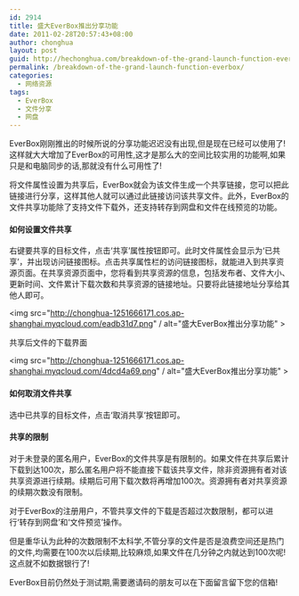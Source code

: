 ```yaml
---
id: 2914
title: 盛大EverBox推出分享功能
date: 2011-02-28T20:57:43+08:00
author: chonghua
layout: post
guid: http://hechonghua.com/breakdown-of-the-grand-launch-function-everbox/
permalink: /breakdown-of-the-grand-launch-function-everbox/
categories:
  - 网络资源
tags:
  - EverBox
  - 文件分享
  - 网盘
---
```

EverBox刚刚推出的时候所说的分享功能迟迟没有出现,但是现在已经可以使用了!这样就大大增加了EverBox的可用性,这才是那么大的空间比较实用的功能啊,如果只是和电脑同步的话,那就没有什么可用性了!

<!--more-->

将文件属性设置为共享后，EverBox就会为该文件生成一个共享链接，您可以把此链接进行分享，这样其他人就可以通过此链接访问该共享文件。此外，EverBox的文件共享功能除了支持文件下载外，还支持转存到网盘和文件在线预览的功能。

#### 如何设置文件共享

右键要共享的目标文件，点击‘共享’属性按钮即可。此时文件属性会显示为‘已共享’，并出现访问链接图标。点击共享属性栏的访问链接图标，就能进入到共享资源页面。在共享资源页面中，您将看到共享资源的信息，包括发布者、文件大小、更新时间、文件累计下载次数和共享资源的链接地址。只要将此链接地址分享给其他人即可。

<img src="http://chonghua-1251666171.cos.ap-shanghai.myqcloud.com/eadb31d7.png" / alt="盛大EverBox推出分享功能" > 

共享后文件的下载界面

<img src="http://chonghua-1251666171.cos.ap-shanghai.myqcloud.com/4dcd4a69.png" / alt="盛大EverBox推出分享功能" > 

#### 如何取消文件共享

选中已共享的目标文件，点击‘取消共享’按钮即可。

#### 共享的限制

对于未登录的匿名用户，EverBox的文件共享是有限制的。如果文件在共享后累计下载到达100次，那么匿名用户将不能直接下载该共享文件，除非资源拥有者对该共享资源进行续期。续期后可用下载次数将再增加100次。资源拥有者对共享资源的续期次数没有限制。

对于EverBox的注册用户，不管共享文件的下载是否超过次数限制，都可以进行‘转存到网盘’和‘文件预览’操作。

但是重华认为此种的次数限制不太科学,不管分享的文件是否是浪费空间还是热门的文件,均需要在100次以后续期,比较麻烦,如果文件在几分钟之内就达到100次呢!这点就不如数据银行了!

EverBox目前仍然处于测试期,需要邀请码的朋友可以在下面留言留下您的信箱!